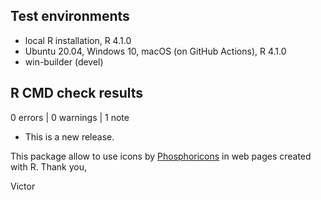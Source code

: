 ## Test environments
* local R installation, R 4.1.0
* Ubuntu 20.04, Windows 10, macOS (on GitHub Actions), R 4.1.0
* win-builder (devel)

## R CMD check results

0 errors | 0 warnings | 1 note

* This is a new release.

This package allow to use icons by [Phosphoricons](https://phosphoricons.com/) in web pages created with R.
Thank you,

Victor
